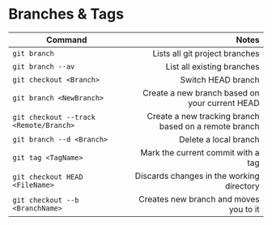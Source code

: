 # Branches & Tags
| Command                                 | Notes                                                 |
| --------------------------------------- | -----------------------------------------------------:|
| `git branch`                            | Lists all git project branches                        |
| `git branch --av`                       | List all existing branches                            |
| `git checkout <Branch>`                 | Switch HEAD branch                                    |
| `git branch <NewBranch>`                | Create a new branch based on your current HEAD        |
| `git checkout --track <Remote/Branch>`  | Create a new tracking branch based on a remote branch | 
| `git branch --d <Branch>`               | Delete a local branch                                 |
| `git tag <TagName>`                     | Mark the current commit with a tag                    |
| `git checkout HEAD <FileName>`          | Discards changes in the working directory             |
| `git checkout --b <BranchName>`         | Creates new branch and moves you to it                |

